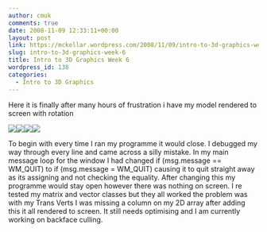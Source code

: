 ```yaml
---
author: cmuk
comments: true
date: 2008-11-09 12:33:11+00:00
layout: post
link: https://mckellar.wordpress.com/2008/11/09/intro-to-3d-graphics-week-6/
slug: intro-to-3d-graphics-week-6
title: Intro to 3D Graphics Week 6
wordpress_id: 138
categories:
  - Intro to 3D Graphics
---
```


Here it is finally after many hours of frustration i have my model rendered to screen with rotation

[![](http://i81.photobucket.com/albums/j223/CMUK/1-2.png)](http://i81.photobucket.com/albums/j223/CMUK/1-2.png)[![](http://i81.photobucket.com/albums/j223/CMUK/2-2.png)](http://i81.photobucket.com/albums/j223/CMUK/2-2.png)[![](http://i81.photobucket.com/albums/j223/CMUK/3-1.png)](http://i81.photobucket.com/albums/j223/CMUK/3-1.png)[![](http://i81.photobucket.com/albums/j223/CMUK/4-1.png)](http://i81.photobucket.com/albums/j223/CMUK/4-1.png)

To begin with every time I ran my programme it would close. I debugged my way through every line and came across a silly mistake. In my main message loop for the window I had changed if (msg.message == WM_QUIT) to if (msg.message = WM_QUIT) causing it to quit straight away as its assigning and not checking the equality. After changing this my programme would stay open however there was nothing on screen. I re tested my matrix and vector classes but they all worked the problem was with my Trans Verts I was missing a column on my 2D array after adding this it all rendered to screen. It still needs optimising and I am currently working on backface culling.
